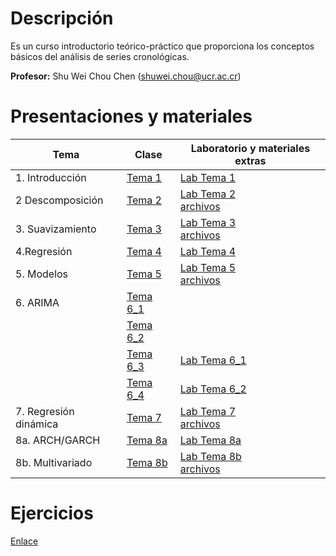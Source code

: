 # Descripción

Es un curso introductorio teórico-práctico que proporciona los conceptos
básicos del análisis de series cronológicas.

**Profesor:** Shu Wei Chou Chen (<shuwei.chou@ucr.ac.cr>)

# Presentaciones y materiales

| Tema | Clase | Laboratorio y materiales extras |
|----------------------|-------------------------|--------------------------|
| 1\. Introducción | [Tema 1](./Tema_1/presentacion.html) | [Lab Tema 1](./Tema_1/lab.html) |
| 2 Descomposición | [Tema 2](./Tema_2/presentacion.html) | [Lab Tema 2](./Tema_2/lab.html) <br> [archivos](./Tema_2/Tema_2.zip) |
| 3\. Suavizamiento | [Tema 3](./Tema_3/presentacion.html) | [Lab Tema 3](./Tema_3/lab_Tema03.html) <br> [archivos](./Tema_3/Tema_3.zip) |
| 4.Regresión | [Tema 4](./Tema_4/presentacion.html) | [Lab Tema 4](./Tema_4/lab_Tema04.html) |
| 5\. Modelos | [Tema 5](./Tema_5/presentacion.html) | [Lab Tema 5](./Tema_5/lab_Tema05.html) <br> [archivos](./Tema_5/Tema_5.zip) |
| 6\. ARIMA | [Tema 6_1](./Tema_6/presentacion1.html) |  |
|  | [Tema 6_2](./Tema_6/presentacion2.html) |  |
|  | [Tema 6_3](./Tema_6/presentacion3.html) | [Lab Tema 6_1](./Tema_6/lab_Tema06_1.html) |
|  | [Tema 6_4](./Tema_6/presentacion4.html) | [Lab Tema 6_2](./Tema_6/lab_Tema06_2.html) |
| 7\. Regresión dinámica | [Tema 7](./Tema_7/presentacion.html) | [Lab Tema 7](./Tema_7/lab_Tema07.html) <br> [archivos](./Tema_7/Tema_7.zip) |
| 8a. ARCH/GARCH | [Tema 8a](./Tema_8a/presentacion.html) | [Lab Tema 8a](./Tema_8a/lab_Tema08a.html) |
| 8b. Multivariado | [Tema 8b](./Tema_8b/presentacion.html) | [Lab Tema 8b](./Tema_8b/lab_Tema08b.html) <br> [archivos](./Tema_8/archivos.zip) |

# Ejercicios

[Enlace](https://shuwei325.github.io/series_ej/)
